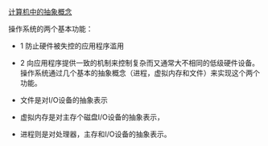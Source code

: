 [计算机中的抽象概念](https://blog.csdn.net/hhthwx/article/details/80158032)


操作系统的两个基本功能：
* 1 防止硬件被失控的应用程序滥用
* 2 向应用程序提供一致的机制来控制复杂而又通常大不相同的低级硬件设备。操作系统通过几个基本的抽象概念（进程，虚拟内存和文件）来实现这个两个功能。


* 文件是对I/O设备的抽象表示
* 虚拟内存是对主存个磁盘I/O设备的抽象表示，
* 进程则是对处理器，主存和I/O设备的抽象表示。